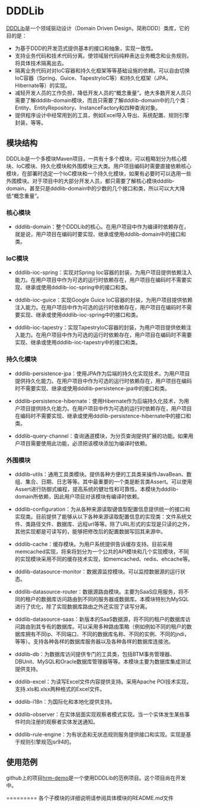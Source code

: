 DDDLib
======

[DDDLib](http://www.dayatang.org/dddlib/)是一个领域驱动设计（Domain Driven Design，简称DDD）类库，它的目的是：
* 为基于DDD的开发范式提供基本的接口和抽象，实现一致性。
* 支持业务代码和技术代码分离。使领域层代码纯粹表达业务概念和业务规则，将具体技术隔离出去。
* 隔离业务代码对对IoC容器和持久化框架等等基础设施的依赖。可以自由切换IoC容器（Spring、Guice、TapestryIoC等）和持久化框架（JPA，Hibernate等）的实现。
* 减轻开发人员的工作负担，降低开发人员的“概念重量”。绝大多数开发人员只需要了解dddlib-domain模块，而且只需要了解dddlib-domain中的几个类：Entity、EntityRepository、InstanceFactory和四种查询对象。
* 提供程序设计中经常用到的工具，例如Excel导入导出、系统配置、规则引擎封装，等等。

## 模块结构

DDDLib是一个多模块Maven项目，一共有十多个模块，可以粗略划分为核心模块、IoC模块、持久化模块和外围模块三大类。用户项目编码时需要直接依赖核心模块，在部署时选定一个IoC模块和一个持久化模块，如果有必要时可以选用一些外围模块。对于项目中的大部分开发人员，都只需要了解核心模块dddlib-domain，甚至只是dddlib-domain中的少数的几个接口和类，所以可以大大降低“概念重量”。

### 核心模块
* dddlib-domain：整个DDDLib的核心。在用户项目中作为编译时依赖存在，就是说，用户项目在编码时要实现、继承或使用dddlib-domain中的接口和类。

### IoC模块
* dddlib-ioc-spring：实现对Spring Ioc容器的封装，为用户项目提供依赖注入能力。在用户项目中作为可选的运行时依赖存在，用户项目在编码时不需要实现、继承或使用dddlib-ioc-spring中的接口和类。

* dddlib-ioc-guice：实现Google Guice IoC容器的封装，为用户项目提供依赖注入能力。在用户项目中作为可选的运行时依赖存在，用户项目在编码时不需要实现、继承或使用dddlib-ioc-spring中的接口和类。

* dddlib-ioc-tapestry：实现TapestryIoC容器的封装，为用户项目提供依赖注入能力。在用户项目中作为可选的运行时依赖存在，用户项目在编码时不需要实现、继承或使用dddlib-ioc-tapestry中的接口和类。

### 持久化模块
* dddlib-persistence-jpa：使用JPA作为后端的持久化实现技术，为用户项目提供持久化能力。在用户项目中作为可选的运行时依赖存在，用户项目在编码时不需要实现、继承或使用dddlib-persistence-jpa中的接口和类。

* dddlib-persistence-hibernate：使用Hibernate作为后端持久化技术，为用户项目提供持久化能力。在用户项目中作为可选的运行时依赖存在，用户项目在编码时不需要实现、继承或使用dddlib-persistence-hibernate中的接口和类。

* dddlib-query-channel：查询通道模块，为分页查询提供扩展的功能。如果用户项目需要使用此功能，必须把该模块添加为编译时依赖。

### 外围模块
* dddlib-utils：通用工具类模块。提供各种方便的工具类来操作JavaBean、数组、集合、日期、日志等等。其中最重要的一个类是断言类Assert。可以使用Assert进行防御式编程，提高系统的健壮性和可靠性。本模块为dddlib-domain所依赖，因此用户项目对该模块有编译时依赖。

* dddlib-configuration：为从各种来源读取键值型配置信息提供统一的接口和实现类。目前提供了能够从以下各种来源读取配置信息的实现类：文件系统文件、类路径文件、数据库、远程url等等。除了URL形式的实现是只读的之外，其他实现都是可读写的，能够把修改后的配置数据写回其来源中。

* dddlib-cache：缓存模块。为用户系统提供告诉缓存支持。目前采用memcached实现，将来将划分为一个公共的API模块和几个实现模块，不同的实现模块采用不同的缓存技术实现，如memcached、redis、ehcache等。

* dddlib-datasource-monitor：数据源监控模块。可以监控数据源的运行状态。

* dddlib-datasource-router：数据源路由模块。主要为SaaS应用服务，将不同的租户的数据库访问路由到不同的服务器或数据库。本模块特别为MySQL进行了优化，除了实现数据库路由之外还实现了读写分离。

* dddlib-datasource-saas：新版本的SaaS数据源，将不同的租户的数据库访问路由到其专有的数据库。可以采用多种路由策略（例如例如不同的租户的数据库拥有不同ip、不同端口、不同的数据库名称、不同的实例、不同的jndi，等等）。支持各种各样的数据库服务器以及各种各样的数据库连接池。

* dddlib-db：为数据库访问提供专门的工具类，包括BTM事务管理器、DBUnit、MySQL和Oracle数据库管理器等等。本模块主要为数据库集成测试提供支持。

* dddlib-excel：为读写Excel文件内容提供支持。采用Apache POI技术实现，支持.xls和.xlsx两种格式的Excel文件。

* dddlib-i18n：为国际化和本地化提供支持。

* dddlib-observer：在实体层面实现观察者模式实现。当一个实体发生某些事件时向注册的观察者实体发送通知。

* dddlib-rule-engine：为有状态和无状态规则服务提供接口和实现。实现是基于规则引擎规范jsr94的。

## 使用范例
github上的项目[hrm-demo](https://github.com/dayatang/hrm-demo)是一个使用DDDLib的范例项目。这个项目尚在开发中。

=========
各个子模块的详细说明请参阅具体模块的README.md文件